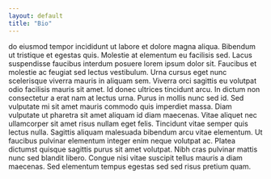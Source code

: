 ```yaml
---
layout: default
title: "Bio"
---
```


do eiusmod tempor incididunt ut labore et dolore magna aliqua. Bibendum ut tristique et egestas quis. Molestie at elementum eu facilisis sed. Lacus suspendisse faucibus interdum posuere lorem ipsum dolor sit. Faucibus et molestie ac feugiat sed lectus vestibulum. Urna cursus eget nunc scelerisque viverra mauris in aliquam sem. Viverra orci sagittis eu volutpat odio facilisis mauris sit amet. Id donec ultrices tincidunt arcu. In dictum non consectetur a erat nam at lectus urna. Purus in mollis nunc sed id. Sed vulputate mi sit amet mauris commodo quis imperdiet massa. Diam vulputate ut pharetra sit amet aliquam id diam maecenas. Vitae aliquet nec ullamcorper sit amet risus nullam eget felis. Tincidunt vitae semper quis lectus nulla. Sagittis aliquam malesuada bibendum arcu vitae elementum. Ut faucibus pulvinar elementum integer enim neque volutpat ac. Platea dictumst quisque sagittis purus sit amet volutpat. Nibh cras pulvinar mattis nunc sed blandit libero. Congue nisi vitae suscipit tellus mauris a diam maecenas. Sed elementum tempus egestas sed sed risus pretium quam.
